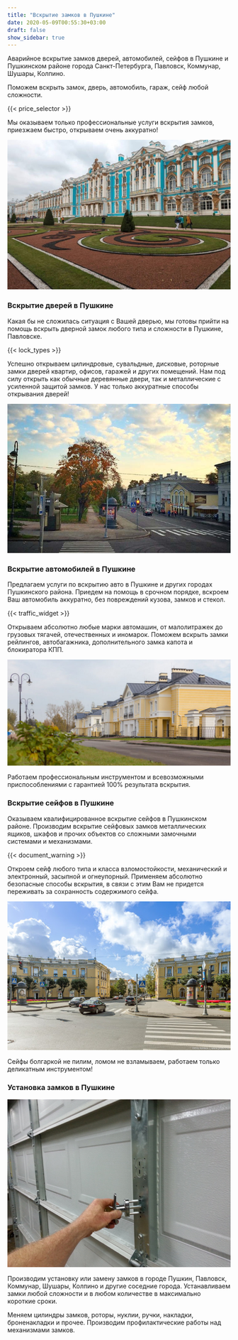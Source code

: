 ```yaml
---
title: "Вскрытие замков в Пушкине"
date: 2020-05-09T00:55:30+03:00
draft: false
show_sidebar: true
---
```


Аварийное вскрытие замков дверей, автомобилей, сейфов в Пушкине и Пушкинском районе города Санкт-Петербурга, Павловск, Коммунар, Шушары, Колпино. 

Поможем вскрыть замок, дверь, автомобиль, гараж, сейф любой сложности. 

{{< price_selector >}}

Мы оказываем только профессиональные услуги вскрытия замков, приезжаем быстро, открываем очень аккуратно!

![Вскрытие замков в Пушкине](Pushkin1.jpg)

### Вскрытие дверей в Пушкине

Какая бы не сложилась ситуация с Вашей дверью, мы готовы прийти на помощь вскрыть дверной замок любого типа и сложности в Пушкине, Павловске. 

{{< lock_types >}}

Успешно открываем цилиндровые, сувальдные, дисковые, роторные замки дверей квартир, офисов, гаражей и других помещений. Нам под силу открыть как обычные деревянные двери, так и металлические с усиленной защитой замков. У нас только аккуратные способы открывания дверей!

![Вскрытие замков в Пушкине](Pushkin2.jpg)

### Вскрытие автомобилей в Пушкине

Предлагаем услуги по вскрытию авто в Пушкине и других городах Пушкинского района. Приедем на помощь в срочном порядке, вскроем Ваш автомобиль аккуратно, без повреждений кузова, замков и стекол. 

{{< traffic_widget >}}

Открываем абсолютно любые марки автомашин, от малолитражек до грузовых тягачей, отечественных и иномарок. Поможем вскрыть замки рейлингов, автобагажника, дополнительного замка капота и блокиратора КПП. 

![Вскрытие замков в Пушкине](Pushkin3.jpg)

Работаем профессиональным инструментом и всевозможными приспособлениями с гарантией 100% результата вскрытия.

### Вскрытие сейфов в Пушкине

Оказываем квалифицированное вскрытие сейфов в Пушкинском районе. Производим вскрытие сейфовых замков металлических ящиков, шкафов и прочих объектов со сложными замочными системами и механизмами. 

{{< document_warning >}}

Откроем сейф любого типа и класса взломостойкости, механический и электронный, засыпной и огнеупорный. Применяем абсолютно безопасные способы вскрытия, в связи с этим Вам не придется переживать за сохранность содержимого сейфа. 

![Вскрытие замков в Пушкине](Pushkin4.jpg)

Сейфы болгаркой не пилим, ломом не взламываем, работаем только деликатным инструментом!

### Установка замков в Пушкине

![вскртытие дверей](door_mech.jpg)

Производим установку или замену замков в городе Пушкин, Павловск, Коммунар, Шушары, Колпино и другие соседние города. Устанавливаем замки любой сложности и в любом количестве  в максимально короткие сроки. 

Меняем цилиндры замков, роторы, нуклии, ручки, накладки, броненакладки и прочее. Производим профилактические работы над механизмами замков.